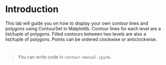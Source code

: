 # Introduction

This lab will guide you on how to display your own contour lines and polygons using ContourSet in Matplotlib. Contour lines for each level are a list/tuple of polygons. Filled contours between two levels are also a list/tuple of polygons. Points can be ordered clockwise or anticlockwise.

#

> You can write code in `contour-manual.ipynb`.
